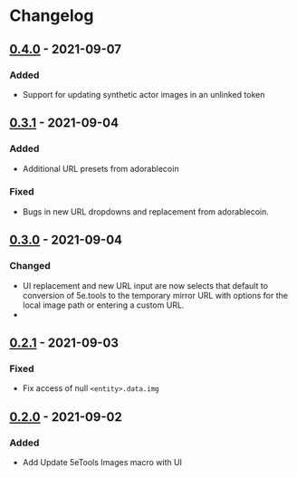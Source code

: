 # Changelog

## [0.4.0] - 2021-09-07

### Added

- Support for updating synthetic actor images in an unlinked token

## [0.3.1] - 2021-09-04

### Added

- Additional URL presets from adorablecoin

### Fixed

- Bugs in new URL dropdowns and replacement from adorablecoin.

## [0.3.0] - 2021-09-04

### Changed

- UI replacement and new URL input are now selects that default to conversion of 5e.tools to the temporary mirror URL with options for the local image path or entering a custom URL.
-
## [0.2.1] - 2021-09-03

### Fixed

- Fix access of null `<entity>.data.img`

## [0.2.0] - 2021-09-02

### Added

- Add Update 5eTools Images macro with UI

[0.4.0]: https://github.com/surged20/foundryvtt-update-image-macro/compare/0.3.1...0.4.0
[0.3.1]: https://github.com/surged20/foundryvtt-update-image-macro/compare/0.3.0...0.3.1
[0.3.0]: https://github.com/surged20/foundryvtt-update-image-macro/compare/0.2.1...0.3.0
[0.2.1]: https://github.com/surged20/foundryvtt-update-image-macro/compare/0.2.0...0.2.1
[0.2.0]: https://github.com/surged20/foundryvtt-update-image-macro/releases/tag/0.2.0
